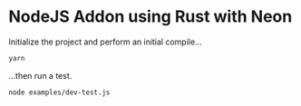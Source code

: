 # NodeJS Addon using Rust with Neon

Initialize the project and perform an initial compile...
```bash
yarn
```

...then run a test.
```bash
node examples/dev-test.js
```
